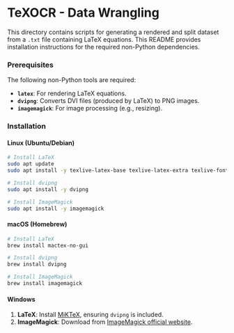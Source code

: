 
# TeXOCR - Data Wrangling

This directory contains scripts for generating a rendered and split dataset from a `.txt` file containing LaTeX equations. This README provides installation instructions for the required non-Python dependencies.

### Prerequisites

The following non-Python tools are required:

- **`latex`**: For rendering LaTeX equations.
- **`dvipng`**: Converts DVI files (produced by LaTeX) to PNG images.
- **`imagemagick`**: For image processing (e.g., resizing).

### Installation

#### Linux (Ubuntu/Debian)
```bash
# Install LaTeX
sudo apt update
sudo apt install -y texlive-latex-base texlive-latex-extra texlive-fonts-recommended

# Install dvipng
sudo apt install -y dvipng

# Install ImageMagick
sudo apt install -y imagemagick
```

#### macOS (Homebrew)
```bash
# Install LaTeX
brew install mactex-no-gui

# Install dvipng
brew install dvipng

# Install ImageMagick
brew install imagemagick
```

#### Windows
1. **LaTeX**: Install [MiKTeX](https://miktex.org/download), ensuring `dvipng` is included.
2. **ImageMagick**: Download from [ImageMagick official website](https://imagemagick.org/script/download.php).

